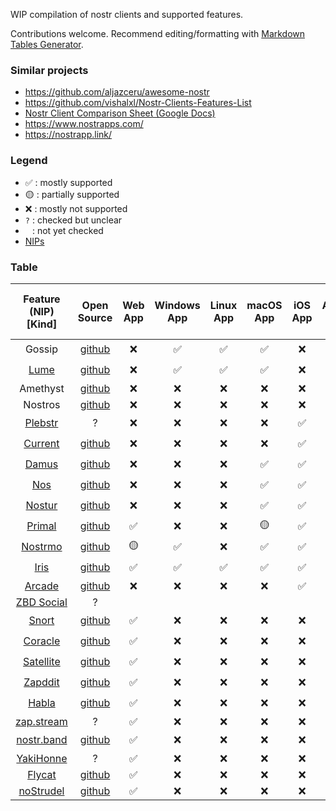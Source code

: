 WIP compilation of nostr clients and supported features.

Contributions welcome. Recommend editing/formatting with [Markdown Tables Generator](https://www.tablesgenerator.com/markdown_tables).

### Similar projects

- <https://github.com/aljazceru/awesome-nostr>
- <https://github.com/vishalxl/Nostr-Clients-Features-List>
- [Nostr Client Comparison Sheet (Google Docs)](https://docs.google.com/spreadsheets/d/1GjfN_eMiEywqXfKFHZMw4rLnoQLBXYEyl2NCEtsCXWw/edit)
- <https://www.nostrapps.com/>
- <https://nostrapp.link/>

### Legend

- ✅ : mostly supported
- 🟡 : partially supported
- ❌ : mostly not supported
- `?` : checked but unclear
- <code>&nbsp;</code> : not yet checked
- [NIPs](https://github.com/nostr-protocol/nips)

### Table

| Feature (NIP) [Kind] | Open Source | Web App | Windows App | Linux App | macOS App | iOS App | Android App | Integrated Wallet | Multi Account | Event Relays | User Relays | Access Raw/JSON | Follow Hashtags | Global Feed | Trending Feed | Rebroadcast | Translation | Push Notifications | Event Deletion (9) | Report (56) | Mute (51) [10000] | Zaps (57) | Reactions (25) | Microblogging [1] | Direct Message (4) | Chat Rooms (28) | Communities (172) | Long-form Content (23) | Bookmarks / Pins (51) [10001,30001] | Classifieds (99) | Live Streaming (53) | Badges (58) | Search (12,50) | Calendar Events (52) | Marketplaces (15) | Wallet Connect (47) | Nostr Connect (46) | Mnemonic Seed (6) | Proof of Work (13) | Relay Info (11) | Labeling / Reviews (32) |
|:---:|:---:|:---:|:---:|:---:|:---:|:---:|:---:|:---:|:---:|:---:|:---:|:---:|:---:|:---:|:---:|:---:|:---:|:---:|:---:|:---:|:---:|:---:|:---:|:---:|:---:|:---:|:---:|:---:|:---:|:---:|:---:|:---:|:---:|:---:|:---:|:---:|:---:|:---:|:---:|:---:|:---:|
| Gossip | [github](https://github.com/mikedilger/gossip) | ❌ | ✅ | ✅ | ✅ | ❌ | ❌ | ❌ | ❌ | 🟡 | 🟡 |  | ❌ |  |  |  |  |  |  | ❌ | ? | 🟡 | 🟡 | ✅ | ❌ | ❌ | ❌ | 🟡 | ❌ | ? | ❌ | ❌ | 🟡 |  |  |  |  |  |  |  |  |
| [Lume](https://lume.nu/) | [github](https://github.com/luminous-devs/lume) | ❌ | ✅ | ✅ | ✅ | ❌ | ❌ | ❌ | ❌ | ? | ? |  |  |  |  |  |  |  |  | ? | ? | 🟡 | ✅ | ✅ | ✅ | ❌ | ? | ? | ? | ? | ❌ | ? |  |  |  |  |  |  |  |  |  |
| Amethyst | [github](https://github.com/vitorpamplona/amethyst) | ❌ | ❌ | ❌ | ❌ | ❌ | ✅ | ❌ | ✅ | ? | ? |  | ✅ |  |  |  |  |  | ✅ | ✅ | ✅ | ✅ | ✅ | ✅ | ✅ | ❌ | ✅ | ✅ | ❌ | ✅ | ✅ | ✅ |  |  | ❌ |  |  | ❌ | ❌ | ✅ |  |
| Nostros | [github](https://github.com/KoalaSat/nostros) | ❌ | ❌ | ❌ | ❌ | ❌ | ✅ | ❌ | ? | ? | ? |  |  |  |  |  |  |  |  | ? | ? | ✅ | ? | ✅ | ✅ | ❌ | ? | ? | ✅ | ? | ? | ? |  |  |  |  |  |  |  |  |  |
| [Plebstr](https://plebstr.com/) | ? | ❌ | ❌ | ❌ | ❌ | ✅ | ✅ | ❌ | ❌ | ❌ | ✅ |  |  |  |  |  | ❌ | ❌ |  | ✅ | ✅ | 🟡 | 🟡 | ✅ | ✅ | ❌ | ❌ | ? | ❌ | ? | ❌ | ❌ |  |  |  |  |  |  |  |  |  |
| [Current](https://app.getcurrent.io/) | [github](https://github.com/starbackr-com/current) | ❌ | ❌ | ❌ | ❌ | ✅ | ✅ | ✅ | ❌ | ? | ? |  | ❌ |  |  |  | ? | ✅ |  | ✅ | ✅ | ✅ | 🟡 | ✅ | ✅ | ❌ | ❌ | ? | ❌ | ? | ❌ | ✅ |  |  |  |  |  |  |  |  |  |
| [Damus](https://damus.io/) | [github](https://github.com/damus-io/damus) | ❌ | ❌ | ❌ | ✅ | ✅ | ❌ | ❌ | ❌ | ❌ | ✅ |  | ✅ |  |  |  | ✅ | 🟡 | ❌ | ✅ | ✅ | 🟡 | ✅ | ✅ | ✅ | ❌ | ❌ | ✅ | ✅ | ? | ❌ | ? | 🟡 |  |  |  |  |  |  | ✅ |  |
| [Nos](https://www.nos.social/) | [github](https://github.com/planetary-social/nos) | ❌ | ❌ | ❌ | ✅ | ✅ | ❌ | ❌ | ❌ | ❌ | ❌ | ✅ |  |  |  |  | ❌ | ? |  | ✅ | ✅ | ? | 🟡 | ✅ | ❌ | ❌ | ❌ | ? | ❌ | ? | ❌ | ❌ | ? |  |  |  |  |  |  |  |  |
| [Nostur](https://nostur.com/) | [github](https://github.com/nostur-com/nostur-ios-public) | ❌ | ❌ | ❌ | ✅ | ✅ | ❌ | ❌ | ✅ | ✅ | ? | ? |  |  |  |  | ❌ | ❌ |  | ✅ | ✅ | 🟡 | 🟡 | ✅ | ✅ | ❌ | ❌ | ✅ | ✅ | ? | ❌ | ✅ | ✅ |  |  |  |  |  |  |  |  |
| [Primal](https://primal.net/) | [github](https://github.com/PrimalHQ) | ✅ | ❌ | ❌ | 🟡 | ✅ | ✅ | ❌ | ❌ | ❌ | ❌ |  |  |  | ✅ | ✅ | ❌ | ❌ | ❌ | ✅ | ✅ | 🟡 | 🟡 | ✅ | 🟡 | ❌ | ❌ | ? | ❌ | ? | ❌ | ❌ | ✅ |  |  |  |  |  |  |  |  |
| [Nostrmo](https://github.com/haorendashu/nostrmo_faq) | [github](https://github.com/haorendashu/nostrmo) | 🟡 | ✅ | ❌ | ✅ | ✅ | ✅ | ❌ | ✅ | ? | ✅ | ✅ | ✅ | ? | ? | ✅ | 🟡 | ❌ |  | ? | ✅ | ✅ | 🟡 | ✅ | ✅ | ❌ | ? | ? | ❌ | ? | ❌ | ❌ | 🟡 |  |  |  |  |  |  |  |  |
| [Iris](https://iris.to/) | [github](https://github.com/irislib/iris-messenger) | ✅ | ✅ | ✅ | ✅ | ✅ | ✅ | ❌ | ❌ | 🟡 | ❌ | ✅ |  |  | ✅ | ✅ | ❌ | ❌ | ✅ | ✅ | ✅ | ✅ | 🟡 | ✅ | ✅ | ❌ | ? | ? | ❌ | ? | ❌ | ? | ✅ |  |  |  |  |  |  |  |  |
| [Arcade](https://thearcapp.com/) | [github](https://github.com/ArcadeLabsInc/arcade) | ❌ | ❌ | ❌ | ❌ | ✅ | ✅ | ❌ | ❌ | ❌ | ? |  |  |  |  |  |  |  |  | ❌ | ❌ | ❌ | ❌ | ❌ | ✅ | ✅ | ? | ? | ? | ? | ? |  |  |  |  |  |  |  |  |  |  |
| [ZBD Social](https://blog.zebedee.io/zbd-social-app/) | ? |  |  |  |  |  |  | ✅ |  |  |  |  |  |  |  |  |  |  |  |  |  |  |  |  |  |  |  |  |  |  |  |  |  |  |  |  |  |  |  |  |  |
| [Snort](https://snort.social/) | [github](https://github.com/v0l/snort) | ✅ | ❌ | ❌ | ❌ | ❌ | ❌ | ❌ | N/A | ❌ | ✅ |  |  | ✅ | ✅ |  | ? |  | ✅ | ❌ | ✅ | ✅ | 🟡 | ✅ | ✅ | ❌ | ? | ❌ | ✅ | ? | ? | ✅ | ✅ |  |  |  |  |  |  | ✅ |  |
| [Coracle](https://coracle.social/) | [github](https://github.com/coracle-social/coracle) | ✅ | ❌ | ❌ | ❌ | ❌ | ❌ | ❌ | N/A | 🟡 | ✅ |  |  | ✅ | ? | ❌ | ❌ |  |  | ❌ | ✅ | ✅ | 🟡 | ✅ | ✅ | ✅ | ? | ✅ | ? | ? | ❌ | ❌ | 🟡 |  |  |  |  |  |  | ? | ✅ |
| [Satellite](https://satellite.earth/) | [github](https://github.com/lovvtide/satellite-web) | ✅ | ❌ | ❌ | ❌ | ❌ | ❌ | ❌ | N/A | ? | ? | ✅ |  |  |  |  | ❌ |  |  | ❌ | ❌ | 🟡 | 🟡 | ✅ | ✅ | ❌ | ✅ | ❌ | ❌ | ? | ❌ | ❌ | 🟡 |  |  |  |  |  |  |  |  |
| [Zapddit](https://zapddit.com/) | [github](https://github.com/vivganes/zapddit) | ✅ | ❌ | ❌ | ❌ | ❌ | ❌ | ❌ | N/A | ? | ? |  |  |  |  |  |  |  |  | ? | ? | ✅ | 🟡 | ✅ | ? | ❌ | ✅ | ? | ? | ? | ? |  |  |  |  |  |  |  |  |  |  |
| [Habla](https://habla.news/) | [github](https://github.com/verbiricha/habla.news) | ✅ | ❌ | ❌ | ❌ | ❌ | ❌ | ❌ | N/A | ? | ? |  |  | ✅ |  |  |  |  |  | ? | ? | 🟡 | ? | ✅ | ? | ❌ | ? | ✅ | ? | ? | ❌ | ❌ | ? |  |  |  |  |  |  |  |  |
| [zap.stream](https://zap.stream/) | ? | ✅ | ❌ | ❌ | ❌ | ❌ | ❌ | ❌ | N/A | ? | ? |  |  |  |  |  |  |  |  | ? | ✅ | ✅ | ✅ | ❌ | ✅ | ❌ | ? | ❌ | ? | ? | ✅ |  |  |  |  |  |  |  |  |  |  |
| [nostr.band](https://nostr.band/) | [github](https://github.com/nostrband/nostr-band-app) | ✅ | ❌ | ❌ | ❌ | ❌ | ❌ | ❌ | N/A | ✅ | ✅ | ✅ |  |  | ✅ | ❌ |  |  |  |  |  | ✅ |  |  |  |  |  | 🟡 |  |  | ❌ |  | ✅ |  |  |  |  |  |  |  |  |
| [YakiHonne](https://yakihonne.com/) | ? | ✅ | ❌ | ❌ | ❌ | ❌ | ❌ | ❌ |  |  |  |  |  |  |  |  |  |  |  |  |  |  |  |  |  |  |  | ✅ |  |  |  |  |  |  |  |  |  |  |  |  |  |
| [Flycat](https://flycat.club/) | [github](https://github.com/digi-monkey/flycat-web) | ✅ | ❌ | ❌ | ❌ | ❌ | ❌ | ❌ |  |  |  |  |  |  |  |  |  |  |  |  |  |  |  |  |  |  |  | ✅ |  |  |  |  |  |  |  |  |  |  |  |  |  |
| [noStrudel](https://nostrudel.ninja/) | [github](https://github.com/hzrd149/nostrudel) | ✅ | ❌ | ❌ | ❌ | ❌ | ❌ | ❌ |  |  |  |  |  |  |  |  |  |  |  |  |  |  |  |  |  |  |  | ❌ |  |  |  |  |  |  |  |  |  |  |  |  |  |
